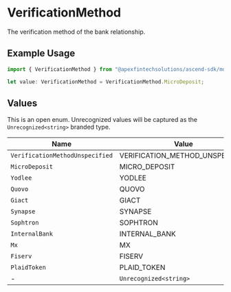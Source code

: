 # VerificationMethod

The verification method of the bank relationship.

## Example Usage

```typescript
import { VerificationMethod } from "@apexfintechsolutions/ascend-sdk/models/components";

let value: VerificationMethod = VerificationMethod.MicroDeposit;
```

## Values

This is an open enum. Unrecognized values will be captured as the `Unrecognized<string>` branded type.

| Name                            | Value                           |
| ------------------------------- | ------------------------------- |
| `VerificationMethodUnspecified` | VERIFICATION_METHOD_UNSPECIFIED |
| `MicroDeposit`                  | MICRO_DEPOSIT                   |
| `Yodlee`                        | YODLEE                          |
| `Quovo`                         | QUOVO                           |
| `Giact`                         | GIACT                           |
| `Synapse`                       | SYNAPSE                         |
| `Sophtron`                      | SOPHTRON                        |
| `InternalBank`                  | INTERNAL_BANK                   |
| `Mx`                            | MX                              |
| `Fiserv`                        | FISERV                          |
| `PlaidToken`                    | PLAID_TOKEN                     |
| -                               | `Unrecognized<string>`          |